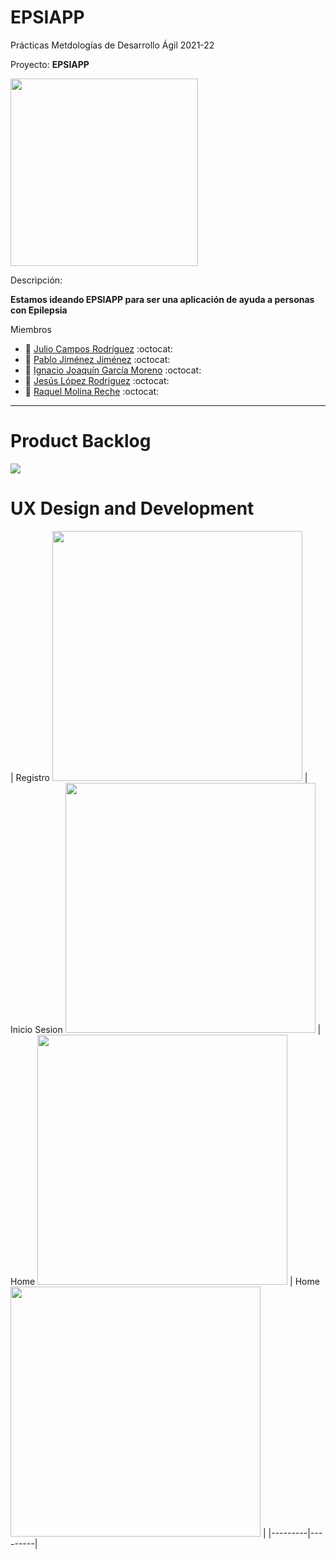 # EPSIAPP
Prácticas Metdologías de Desarrollo Ágil 2021-22

Proyecto: 
**EPSIAPP**

<img width="300px" src="https://github.com/susolr/EPSIAPP/blob/main/EPSIAPP.png"/>

Descripción: 

**Estamos ideando EPSIAPP para ser una aplicación de ayuda a personas con Epilepsia**

Miembros
 * :bust_in_silhouette:   [Julio Campos Rodríguez](https://github.com/juliocamposrd)    :octocat:
  * :bust_in_silhouette:   [Pablo Jiménez Jiménez](https://github.com/pablojjimenez)    :octocat:
 * :bust_in_silhouette:   [Ignacio Joaquín García Moreno](https://github.com/ignaciogmoreno) :octocat:
 * :bust_in_silhouette:   [Jesús López Rodriguez](https://github.com/susolr)   :octocat:
 * :bust_in_silhouette:   [Raquel Molina Reche](https://github.com/rmr00)   :octocat:     


----- 

# Product Backlog

<img src="https://github.com/susolr/EPSIAPP/blob/main/ProductBacklog.png"/>

# UX Design and Development

| Registro <img width="400px" src="https://github.com/susolr/EPSIAPP/blob/main/Sprint2/Registro.png"/> | Inicio Sesion <img width="400px" src="https://github.com/susolr/EPSIAPP/blob/main/Sprint2/LogIn.png"/> | Home  <img width="400px" src="https://github.com/susolr/EPSIAPP/blob/main/Sprint2/Home.png"/> | Home  <img width="400px" src="https://github.com/susolr/EPSIAPP/blob/main/Sprint2/Home.png"/> | |---------|---------|
